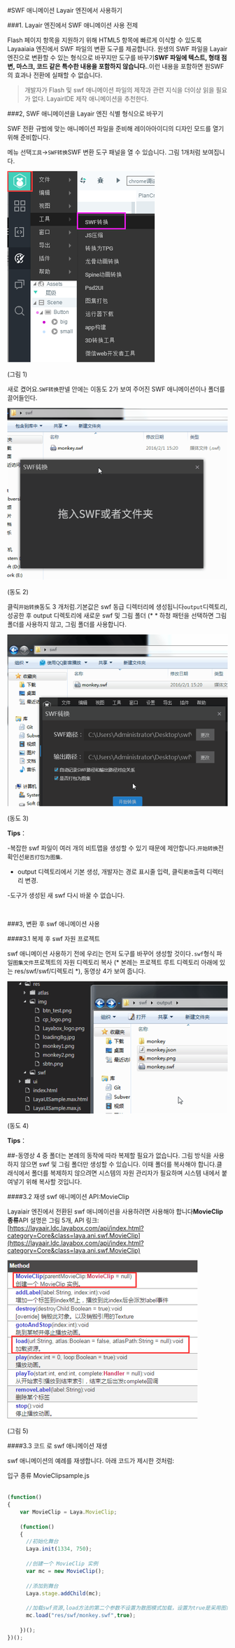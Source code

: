 #SWF 애니메이션 Layair 엔진에서 사용하기

###1. Layair 엔진에서 SWF 애니메이션 사용 전제

Flash 페이지 항목을 지원하기 위해 HTML5 항목에 빠르게 이식할 수 있도록 Layaaiaia 엔진에서 SWF 파일의 변환 도구를 제공합니다. 원생의 SWF 파일을 Layair 엔진으로 변환할 수 있는 형식으로 바꾸지만 도구를 바꾸기**SWF 파일에 텍스트, 형태 점변, 마스크, 코드 같은 특수한 내용을 포함하지 않습니다.**.이런 내용을 포함하면 원SWF 의 효과나 전환에 실패할 수 없습니다.



>개발자가 Flash 및 swf 애니메이션 파일의 제작과 관련 지식을 더이상 읽을 필요가 없다. LayairIDE 제작 애니메이션을 추천한다.
>>



###2, SWF 애니메이션을 Layair 엔진 식별 형식으로 바꾸기

SWF 전환 규범에 맞는 애니메이션 파일을 준비해 레이아아이디의 디자인 모드를 열기 위해 준비합니다.

메뉴 선택`工具`->`SWF转换`SWF 변환 도구 패널을 열 수 있습니다. 그림 1개처럼 보여집니다.

![图1](img/1.png) 


(그림 1)

새로 켰어요.`SWF转换`판넬 안에는 이동도 2가 보여 주어진 SWF 애니메이션이나 폴더를 끌어들인다.

![动图2](img/2.gif)  


(동도 2)

클릭`开始转换`동도 3 개처럼.기본값은 swf 동급 디렉터리에 생성됩니다`output`디렉토리, 성공한 후 output 디렉토리에 새로운 swf 및 그림 폴더 (* * 하청 패턴을 선택하면 그림 폴더를 사용하지 않고, 그림 폴더를 사용합니다.

![动图2](img/3.gif)   




(동도 3)

**Tips**：

-복잡한 swf 파일이 여러 개의 비트맵을 생성할 수 있기 때문에 제안합니다.`开始转换`전확인선`是否打包为图集`.

- output 디렉토리에서 기본 생성, 개발자는 경로 표시줄 입력, 클릭`更改`출력 디렉터리 변경.

-도구가 생성된 새 swf 다시 바꿀 수 없습니다.

​



###3, 변환 후 swf 애니메이션 사용

####3.1 복제 후 swf 자원 프로젝트

swf 애니메이션 사용하기 전에 우리는 먼저 도구를 바꾸어 생성할 것이다`.swf`형식 파일`图集文件`프로젝트의 자원 디렉토리 복사 (* 본례는 프로젝트 루트 디렉토리 아래에 있는 res/swf/swf/디렉토리 *), 동영상 4가 보여 줍니다.

![图4](img/4.gif)  


(동도 4)

**Tips**：

##-동영상 4 중 폴더는 본례의 동작에 따라 복제할 필요가 없습니다. 그림 방식을 사용하지 않으면 swf 및 그림 폴더만 생성할 수 있습니다. 이때 폴더를 복사해야 합니다.클래식에서 폴더를 복제하지 않으려면 시스템의 자원 관리자가 필요하며 시스템 내에서 붙여넣기 위해 복사할 것입니다.



####3.2 재생 swf 애니메이션 API:MovieClip

Layaiair 엔진에서 전환된 swf 애니메이션을 사용하려면 사용해야 합니다**MovieClip 종류**API 설명은 그림 5개, API 링크:[https://layaair.ldc.layabox.com/api/index.html?category=Core&class=laya.ani.swf.MovieClip](https://layaair.ldc.layabox.com/api/index.html?category=Core&class=laya.ani.swf.MovieClip)

![图5](img/5.png) 


(그림 5)

####3.3 코드 로 swf 애니메이션 재생

swf 애니메이션의 예례를 재생합니다. 아래 코드가 제시한 것처럼:

입구 종류 MovieClipsample.js


```javascript

(function()
{
	var MovieClip = Laya.MovieClip;

	(function()
	{
      //初始化舞台
      Laya.init(1334, 750);

      //创建一个 MovieClip 实例
      var mc = new MovieClip();

      //添加到舞台
      Laya.stage.addChild(mc);

      //加载swf资源,load方法的第二个参数不设置为散图模式加载，设置为true是采用图集方式加载。
      mc.load("res/swf/monkey.swf",true);
      
	})();
})();
```

